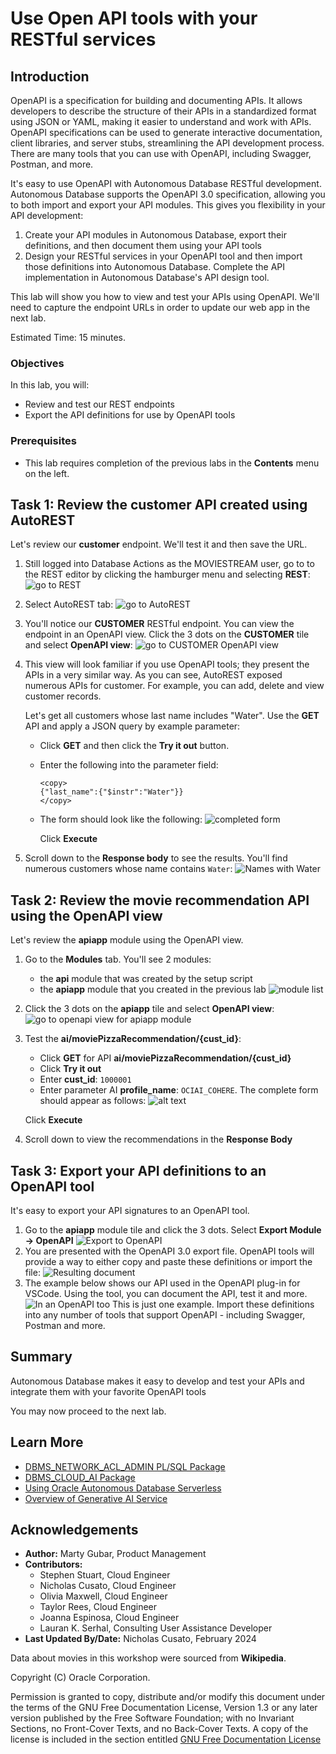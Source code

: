 # Use Open API tools with your RESTful services

## Introduction
OpenAPI is a specification for building and documenting APIs. It allows developers to describe the structure of their APIs in a standardized format using JSON or YAML, making it easier to understand and work with APIs. OpenAPI specifications can be used to generate interactive documentation, client libraries, and server stubs, streamlining the API development process. There are many tools that you can use with OpenAPI, including Swagger, Postman, and more. 

It's easy to use OpenAPI with Autonomous Database RESTful development. Autonomous Database supports the OpenAPI 3.0 specification, allowing you to both import and export your API modules. This gives you flexibility in your API development:
1. Create your API modules in Autonomous Database, export their definitions, and then document them using your API tools
2. Design your RESTful services in your OpenAPI tool and then import those definitions into Autonomous Database. Complete the API implementation in Autonomous Database's API design tool.

This lab will show you how to view and test your APIs using OpenAPI. We'll need to capture the endpoint URLs in order to update our web app in the next lab.

Estimated Time: 15 minutes.

### Objectives

In this lab, you will:

* Review and test our REST endpoints 
* Export the API definitions for use by OpenAPI tools

### Prerequisites

- This lab requires completion of the previous labs in the **Contents** menu on the left.

## Task 1: Review the customer API created using AutoREST
Let's review our **customer** endpoint. We'll test it and then save the URL.

1. Still logged into Database Actions as the MOVIESTREAM user, go to to the REST editor by clicking the hamburger menu and selecting **REST**:
    ![go to REST](images/goto-REST.png)

2. Select AutoREST tab:
    ![go to AutoREST](images/goto-autoREST.png)

3. You'll notice our **CUSTOMER** RESTful endpoint. You can view the endpoint in an OpenAPI view. Click the 3 dots on the **CUSTOMER** tile and select **OpenAPI view**:
    ![go to CUSTOMER OpenAPI view](images/openapi-customer-apis.png)

4. This view will look familiar if you use OpenAPI tools; they present the APIs in a very similar way. As you can see, AutoREST exposed numerous APIs for customer. For example, you can add, delete and view customer records. 

    Let's get all customers whose last name includes "Water". Use the **GET** API and apply a JSON query by example parameter:
    - Click **GET** and then click the **Try it out** button. 
    - Enter the following into the parameter field: 
        ```
        <copy>
        {"last_name":{"$instr":"Water"}}
        </copy>
        ```
    - The form should look like the following:
        ![completed form](images/openapi-customer-qbe-form.png)

        Click **Execute**
5. Scroll down to the **Response body** to see the results. You'll find numerous customers whose name contains `Water`:
    ![Names with Water](images/openapi-water-results.png)


## Task 2: Review the movie recommendation API using the OpenAPI view
Let's review the **apiapp** module using the OpenAPI view. 

1. Go to the **Modules** tab. You'll see 2 modules:
    - the **api** module that was created by the setup script
    - the **apiapp** module that you created in the previous lab
        ![module list](images/module-list.png)

2. Click the 3 dots on the **apiapp** tile and select **OpenAPI view**:
    ![go to openapi view for apiapp module](images/goto-apiapp-module.png)

3. Test the **ai/moviePizzaRecommendation/{cust_id}**:
    - Click **GET** for API **ai/moviePizzaRecommendation/{cust_id}**
    - Click **Try it out**
    - Enter  **cust_id**: `1000001` 
    - Enter parameter AI **profile_name**: `OCIAI_COHERE`. 
    The complete form should appear as follows:
    ![alt text](images/openapi-movie-recommendation-form.png)
    
    Click **Execute**

4. Scroll down to view the recommendations in the **Response Body**


## Task 3: Export your API definitions to an OpenAPI tool
It's easy to export your API signatures to an OpenAPI tool.

1. Go to the **apiapp** module tile and click the 3 dots. Select **Export Module -> OpenAPI**
    ![Export to OpenAPI](images/openapi-export-module.png)
2. You are presented with the OpenAPI 3.0 export file. OpenAPI tools will provide a way to either copy and paste these definitions or import the file:
    ![Resulting document](images/openapi-export-results.png)
3. The example below shows our API used in the OpenAPI plug-in for VSCode. Using the tool, you can document the API, test it and more. 
    ![In an OpenAPI too](images/openapi-tool-example.png)
    This is just one example. Import these definitions into any number of tools that support OpenAPI - including Swagger, Postman and more.

## Summary    
Autonomous Database makes it easy to develop and test your APIs and integrate them with your favorite OpenAPI tools

You may now proceed to the next lab.

## Learn More
* [DBMS\_NETWORK\_ACL\_ADMIN PL/SQL Package](https://docs.oracle.com/en/database/oracle/oracle-database/19/arpls/DBMS_NETWORK_ACL_ADMIN.html#GUID-254AE700-B355-4EBC-84B2-8EE32011E692)
* [DBMS\_CLOUD\_AI Package](https://docs.oracle.com/en-us/iaas/autonomous-database-serverless/doc/dbms-cloud-ai-package.html)
* [Using Oracle Autonomous Database Serverless](https://docs.oracle.com/en/cloud/paas/autonomous-database/adbsa/index.html)
* [Overview of Generative AI Service](https://docs.oracle.com/en-us/iaas/Content/generative-ai/overview.htm)

## Acknowledgements

  * **Author:** Marty Gubar, Product Management 
  * **Contributors:** 
    * Stephen Stuart, Cloud Engineer 
    * Nicholas Cusato, Cloud Engineer 
    * Olivia Maxwell, Cloud Engineer 
    * Taylor Rees, Cloud Engineer 
    * Joanna Espinosa, Cloud Engineer 
    * Lauran K. Serhal, Consulting User Assistance Developer
* **Last Updated By/Date:** Nicholas Cusato, February 2024

Data about movies in this workshop were sourced from **Wikipedia**.

Copyright (C)  Oracle Corporation.

Permission is granted to copy, distribute and/or modify this document
under the terms of the GNU Free Documentation License, Version 1.3
or any later version published by the Free Software Foundation;
with no Invariant Sections, no Front-Cover Texts, and no Back-Cover Texts.
A copy of the license is included in the section entitled [GNU Free Documentation License](files/gnu-free-documentation-license.txt)
